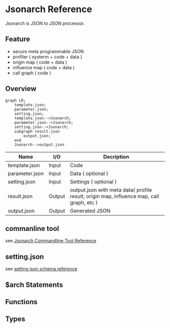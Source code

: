 # Jsonarch Reference

Jsonarch is JSON to JSON processor.

## Feature

- secure meta programmable JSON
- profiler ( systerm + code + data )
- origin map ( code + data )
- influence map ( code + data )
- call graph ( code )

## Overview

```mermaid
graph LR;
    template.json;
    parameter.json;
    setting.json;
    template.json-->Jsonarch;
    parameter.json-->Jsonarch;
    setting.json-->Jsonarch;
    subgraph result.json
        output.json;
    end
    Jsonarch-->output.json
```

|Name|I/O|Decription|
|---|---|---|
|template.json|Input|Code|
|parameter.json|Input|Data ( optional )|
|setting.json|Input|Settings ( optional )|
|result.json|Output|output.json with meta data( profile result, origin map, influence map, call graph, etc )|
|output.json|Output|Generated JSON|

## commanline tool

see [Jsonarch Commandline Tool Reference](./commandline.md)

## setting.json

see [setting.json schema reference](./reference.md#setting.json)

## $arch Statements

## Functions

## Types
